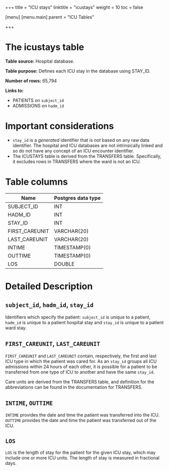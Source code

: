 +++
title = "ICU stays"
linktitle = "icustays"
weight = 10
toc = false

[menu]
  [menu.main]
    parent = "ICU Tables"

+++


# The icustays table

**Table source:** Hospital database.

**Table purpose:** Defines each ICU stay in the database using STAY\_ID.

**Number of rows:** 65,794

**Links to:**

* PATIENTS on `subject_id`
* ADMISSIONS on `hadm_id`

# Important considerations

* `stay_id` is a *generated* identifier that is *not* based on any raw data identifier. The hospital and ICU databases are not intrinsically linked and so do not have any concept of an ICU encounter identifier.
* The ICUSTAYS table is derived from the TRANSFERS table. Specifically, it excludes rows in TRANSFERS where the ward is not an ICU.

# Table columns

Name | Postgres data type
---- | ----
SUBJECT\_ID | INT
HADM\_ID | INT
STAY\_ID | INT
FIRST\_CAREUNIT | VARCHAR(20)
LAST\_CAREUNIT | VARCHAR(20)
INTIME | TIMESTAMP(0)
OUTTIME | TIMESTAMP(0)
LOS | DOUBLE | PRECISION

# Detailed Description

## `subject_id`, `hadm_id`, `stay_id`

Identifiers which specify the patient: `subject_id` is unique to a patient, `hadm_id` is unique to a patient hospital stay and `stay_id` is unique to a patient ward stay.

## `FIRST_CAREUNIT`, `LAST_CAREUNIT`

`FIRST_CAREUNIT` and `LAST_CAREUNIT` contain, respectively, the first and last ICU type in which the patient was cared for. As an `stay_id` groups all ICU admissions within 24 hours of each other, it is possible for a patient to be transferred from one type of ICU to another and have the same `stay_id`.

Care units are derived from the TRANSFERS table, and definition for the abbreviations can be found in the documentation for TRANSFERS.

## `INTIME`, `OUTTIME`

`INTIME` provides the date and time the patient was transferred into the ICU. `OUTTIME` provides the date and time the patient was transferred out of the ICU.

## `LOS`

`LOS` is the length of stay for the patient for the given ICU stay, which may include one or more ICU units. The length of stay is measured in fractional days.
